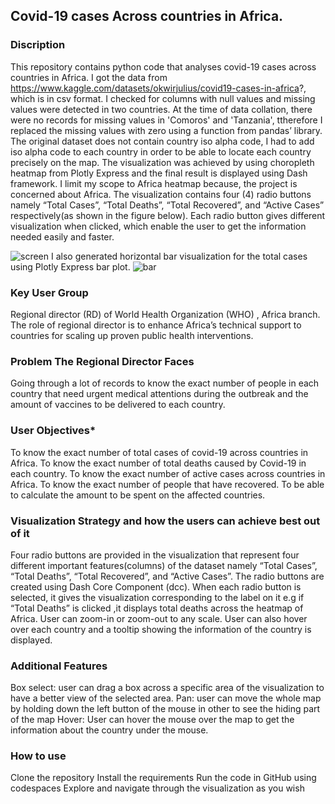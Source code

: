 ## **Covid-19 cases Across countries in Africa.**

### **Discription**

This repository contains python code that analyses covid-19 cases across countries in Africa. I got the data from https://www.kaggle.com/datasets/okwirjulius/covid19-cases-in-africa?, which is in csv format. I checked for columns with null values and missing values were detected in two countries. At the time of data collation, there were no records for missing values in 'Comoros' and 'Tanzania', ttherefore I replaced the missing values with zero using a function from pandas’ library. The original dataset does not contain country iso alpha code, I had to add iso alpha code to each country in order to be able to locate each country precisely on the map. The visualization was achieved by using choropleth heatmap from Plotly Express and the final result is displayed using Dash framework. I limit my scope to Africa heatmap because, the project is concerned about Africa. The visualization contains four (4) radio buttons namely “Total Cases”, “Total Deaths”, “Total Recovered”, and “Active Cases” respectively(as shown in the figure below). Each radio button gives different visualization when clicked, which enable the user to get the information needed easily and faster.

![screen](https://github.com/preciousekenenkwor/innvocation_covid19cases/assets/127796503/2bd53ee9-9491-46c2-8760-1ee1fe81bc99)
I also generated horizontal bar visualization for the total cases using Plotly Express bar plot.
![bar](https://github.com/preciousekenenkwor/innvocation_covid19cases/assets/127796503/85799590-183e-464f-b099-4ba20d393b2e)

### **Key User Group**

Regional director (RD) of World Health Organization (WHO) , Africa branch. The role of regional director is to enhance Africa’s technical support to countries for scaling up proven public health interventions.

### **Problem The Regional Director Faces**
Going through a lot of records to know the exact number of people in each country that need urgent medical attentions during the outbreak and the amount of vaccines to be delivered to each country.

### **User Objectives***
To know the exact number of total cases of covid-19 across countries in Africa.
To know the exact number of total deaths caused by Covid-19 in each country.
To know the exact number of active cases across countries in Africa.
To know the exact number of people that have recovered.
To be able to calculate the amount to be spent on the affected countries.

### **Visualization Strategy and how the users can achieve best out of it**
Four radio buttons are provided in the visualization that represent four different important features(columns) of the dataset namely “Total Cases”, “Total Deaths”, “Total Recovered”, and “Active Cases”. The radio buttons are created using Dash Core Component (dcc). When each radio button is selected, it gives the visualization corresponding to the label on it e.g if “Total Deaths” is clicked ,it displays total deaths across the heatmap of Africa. User can zoom-in or zoom-out to any scale. User can also hover over each country and a tooltip showing the information of the country is displayed.

### **Additional Features**
Box select: user can drag a box across a specific area of the visualization to have a better view of the selected area.
Pan: user can move the whole map by holding down the left button of the mouse in other to see the hiding part of the map
Hover: User can hover the mouse over the map to get the information about the country under the mouse.


### **How to use**
Clone the repository
Install the requirements
Run the code in GitHub using codespaces
Explore and navigate through the visualization as you wish
